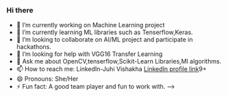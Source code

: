 ### Hi there

- 🔭 I’m currently working on Machine Learning project 
- 🌱 I’m currently learning ML libraries such as Tenserflow,Keras.
- 👯 I’m looking to collaborate on AI/ML project and participate in hackathons.
- 🤔 I’m looking for help with VGG16 Transfer Learning
- 💬 Ask me about OpenCV,tenserflow,Scikit-Learn Libraries,Ml algorithms.
- 📫 How to reach me: LinkedIn-Juhi Vishakha [LinkedIn profile link](linkedin.com/in/juhi-vishakha-38ab0b1a7)9+
- 😄 Pronouns: She/Her
- ⚡ Fun fact: A good team player and fun to work with.
-->
